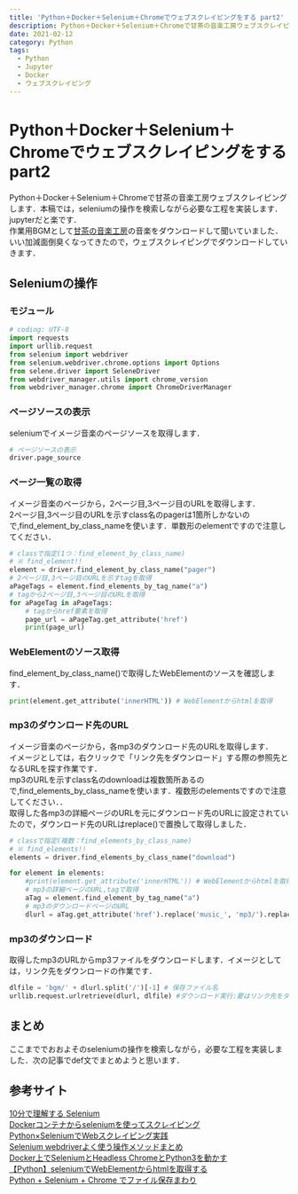 ```yaml
---
title: 'Python＋Docker＋Selenium＋Chromeでウェブスクレイピングをする part2'
description: Python＋Docker＋Selenium＋Chromeで甘茶の音楽工房ウェブスクレイピングします．本稿では，seleniumの操作を検索しながら必要な工程を実装します．jupyterだと楽です．<br>
date: 2021-02-12
category: Python
tags:
  - Python
  - Jupyter
  - Docker
  - ウェブスクレイピング
---
```

# Python＋Docker＋Selenium＋Chromeでウェブスクレイピングをする part2
Python＋Docker＋Selenium＋Chromeで甘茶の音楽工房ウェブスクレイピングします．本稿では，seleniumの操作を検索しながら必要な工程を実装します．jupyterだと楽です．<br>
作業用BGMとして[甘茶の音楽工房](https://amachamusic.chagasi.com/image_kurai.htm)の音楽をダウンロードして聞いていました．いい加減面倒臭くなってきたので，ウェブスクレイピングでダウンロードしていきます．<br>

## Seleniumの操作
### モジュール
```python
# coding: UTF-8
import requests
import urllib.request
from selenium import webdriver
from selenium.webdriver.chrome.options import Options
from selene.driver import SeleneDriver
from webdriver_manager.utils import chrome_version
from webdriver_manager.chrome import ChromeDriverManager
```

### ページソースの表示
seleniumでイメージ音楽のページソースを取得します．
```python
# ページソースの表示
driver.page_source
```

### ページ一覧の取得
イメージ音楽のページから，2ページ目,3ページ目のURLを取得します．<br>
2ページ目,3ページ目のURLを示すclass名のpagerは1箇所しかないので,find_element_by_class_nameを使います．単数形のelementですので注意してください．
```python
# classで指定(1つ：find_element_by_class_name)
# ※ find_element!!
element = driver.find_element_by_class_name("pager")
# 2ページ目,3ページ目のURLを示すtagを取得
aPageTags = element.find_elements_by_tag_name("a")
# tagから2ページ目,3ページ目のURLを取得
for aPageTag in aPageTags:
    # tagからhref要素を取得
    page_url = aPageTag.get_attribute('href')
    print(page_url)
```

### WebElementのソース取得
find_element_by_class_name()で取得したWebElementのソースを確認します．
```python
print(element.get_attribute('innerHTML')) # WebElementからhtmlを取得
```

### mp3のダウンロード先のURL
イメージ音楽のページから，各mp3のダウンロード先のURLを取得します．<br>
イメージとしては，右クリックで「リンク先をダウンロード」する際の参照先となるURLを探す作業です．<br>
mp3のURLを示すclass名のdownloadは複数箇所あるので,find_elements_by_class_nameを使います．複数形のelementsですので注意してください．．<br>
取得した各mp3の詳細ページのURLを元にダウンロード先のURLに設定されていたので，ダウンロード先のURLはreplace()で置換して取得しました．

```python
# classで指定(複数：find_elements_by_class_name)
# ※ find_elements!!
elements = driver.find_elements_by_class_name("download")

for element in elements:
    #print(element.get_attribute('innerHTML')) # WebElementからhtmlを取得
    # mp3の詳細ページのURL,tagで取得
    aTag = element.find_element_by_tag_name("a")
    # mp3のダウンロードページのURL
    dlurl = aTag.get_attribute('href').replace('music_', 'mp3/').replace('.html', '.mp3')
```

### mp3のダウンロード
取得したmp3のURLからmp3ファイルをダウンロードします．イメージとしては，リンク先をダウンロードの作業です．
```python
dlfile = 'bgm/' + dlurl.split('/')[-1] # 保存ファイル名
urllib.request.urlretrieve(dlurl, dlfile) #ダウンロード実行:要はリンク先をダウンロード
```
## まとめ
ここまででおおよそのseleniumの操作を検索しながら，必要な工程を実装しました．次の記事でdef文でまとめようと思います．


## 参考サイト
[10分で理解する Selenium](https://qiita.com/Chanmoro/items/9a3c86bb465c1cce738a)<br>
[Dockerコンテナからseleniumを使ってスクレイピング](https://qiita.com/kei0919/items/f6f696169c92c936374c)<br>
[Python×SeleniumでWebスクレイピング実践](https://qiita.com/maroKanatani/items/e52984f37cc5474ccd98)<br>
[Selenium webdriverよく使う操作メソッドまとめ](https://qiita.com/mochio/items/dc9935ee607895420186)<br>
[Docker上でSeleniumとHeadless ChromeとPython3を動かす](https://qiita.com/sikkim/items/447b72e6ec45849058cd)<br>
[【Python】seleniumでWebElementからhtmlを取得する](https://engineeeer.com/python-selenium-webelement-get-html/)<br>
[Python + Selenium + Chrome でファイル保存まわり](https://qiita.com/memakura/items/f80d2e2c59514cfc14c9)
